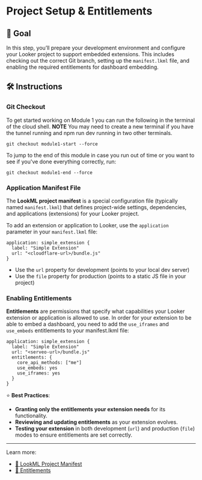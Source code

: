 # Project Setup & Entitlements

## 🎯 Goal

In this step, you’ll prepare your development environment and configure your Looker project to support embedded extensions. This includes checking out the correct Git branch, setting up the `manifest.lkml` file, and enabling the required entitlements for dashboard embedding.

## 🛠️ Instructions

### Git Checkout

To get started working on Module 1 you can run the following in the terminal of the cloud shell. **NOTE** You may need to create a new terminal if you have the tunnel running and npm run dev running in two other terminals.

```
git checkout module1-start --force
```
To jump to the end of this module in case you run out of time or you want to see if you've done everything correctly, run:

```
git checkout module1-end --force
```

### Application Manifest File

The **LookML project manifest** is a special configuration file (typically named `manifest.lkml`) that defines project-wide settings, dependencies, and applications (extensions) for your Looker project.

To add an extension or application to Looker, use the `application` parameter in your `manifest.lkml` file:

```lkml
application: simple_extension {
  label: "Simple Extension"
  url: "<cloudflare-url>/bundle.js"
}
```

- Use the `url` property for development (points to your local dev server)
- Use the `file` property for production (points to a static JS file in your project)

### Enabling Entitlements

**Entitlements** are permissions that specify what capabilities your Looker extension or application is allowed to use. In order for your extension to be able to embed a dashboard, you need to add the `use_iframes` and `use_embeds` entitlements to your manifest.lkml file:

```lkml
application: simple_extension {
  label: "Simple Extension"
  url: "<serveo-url>/bundle.js"
  entitlements: {
    core_api_methods: ["me"]
    use_embeds: yes
    use_iframes: yes
  }
}
```

⭐ **Best Practices**:
- **Granting only the entitlements your extension needs** for its functionality.
- **Reviewing and updating entitlements** as your extension evolves.
- **Testing your extension** in both development (`url`) and production (`file`) modes to ensure entitlements are set correctly.


---

Learn more:

- [📘 LookML Project Manifest](./glossary.md#looker-project-manifest)
- [📘 Entitlements](./glossary.md#entitlements)
